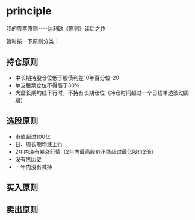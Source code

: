 # principle
我的股票原则----达利欧《原则》读后之作

暂时按一下原则分类：
## 持仓原则
* 中长期持股仓位低于股债利差10年百分位-20
* 单支股票仓位不得高于30%
* 大盘长期均线下行时，不持有长期仓位（持仓时间超过一个日线单边波动周期）

## 选股原则
* 市值超过100亿
* 日、周长期均线上行
* 2年内没有暴涨行情（2年内最高股价不能超过最低股价2倍）
* 没有黑历史
* 一年内没有减持

## 买入原则

## 卖出原则
